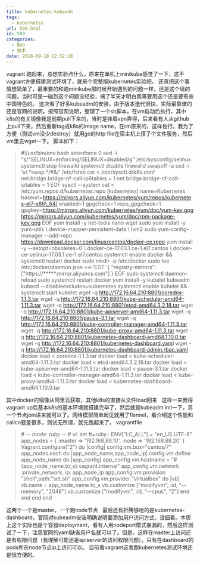 ```yaml
---
title: kubernetes-kubeadm
tags:
  - kubernetes
url: 509.html
id: 509
categories:
  - Bob
  - 技术
date: 2018-09-18 12:52:28
---
```


vagrant 跑起来，总想实验点什么，原来在单机上minikube感觉了一下，这不vagrant方便搭建测试环境了，就来个完整版kubernetes实验吧。 还真把这个事情想简单了，最重要的和跑minikube那时候开始遇到的问题一样，还是这个墙的问题，当时可是一碰到这个问题没经验，搞了半天才明白我等要用这个还是要有些中国特色的。 这次看了好多kubeadm的安装，由于版本迭代很快，实际最靠谱的还是官网的说明，按照官网说明，整理了一个sh脚本，在vm启动后执行，其中k8s的有关镜像我是前期pull下来的，当时是挂着vpn弄得，后来看有人从github上pull下来，然后重新tag成k8s的image name，在rm原来的，这样也行。我为了方便（测试vm没少destroy）就用go的http file在宿主机上搭了个文件服务，然后vm里去wget一下。 脚本如下：

> #!/usr/bin/env bash setenforce 0 sed -i "s/^SELINUX=enforcing/SELINUX=disabled/g" /etc/sysconfig/selinux systemctl stop firewalld systemctl disable firewalld swapoff -a sed -i 's/.\*swap.\*/#&/' /etc/fstab cat <<EOF > /etc/sysctl.d/k8s.conf net.bridge.bridge-nf-call-ip6tables = 1 net.bridge.bridge-nf-call-iptables = 1 EOF sysctl --system cat <<EOF > /etc/yum.repos.d/kubernetes.repo \[kubernetes\] name=Kubernetes baseurl=https://mirrors.aliyun.com/kubernetes/yum/repos/kubernetes-el7-x86\_64/ enabled=1 gpgcheck=1 repo\_gpgcheck=1 gpgkey=https://mirrors.aliyun.com/kubernetes/yum/doc/yum-key.gpg https://mirrors.aliyun.com/kubernetes/yum/doc/rpm-package-key.gpg EOF yum install -y net-tools nano wget sudo yum install -y yum-utils \ device-mapper-persistent-data \ lvm2 sudo yum-config-manager --add-repo https://download.docker.com/linux/centos/docker-ce.repo yum install -y --setopt=obsoletes=0 \ docker-ce-17.03.1.ce-1.el7.centos \ docker-ce-selinux-17.03.1.ce-1.el7.centos systemctl enable docker && systemctl restart docker sudo mkdir -p /etc/docker sudo tee /etc/docker/daemon.json <<-'EOF' { "registry-mirrors": \["https://*****.mirror.aliyuncs.com"\] } EOF sudo systemctl daemon-reload sudo systemctl restart docker yum install -y kubelet kubeadm kubectl --disableexcludes=kubernetes systemctl enable kubelet && systemctl start kubelet wget -q http://172.16.64.210:8801/coredns-1.1.3.tar wget -q http://172.16.64.210:8801/kube-scheduler-amd64-1.11.3.tar wget -q http://172.16.64.210:8801/etcd-amd64.3.2.18.tar wget -q http://172.16.64.210:8801/kube-apiserver-amd64-1.11.3.tar wget -q http://172.16.64.210:8801/pause-3.1.tar wget -q http://172.16.64.210:8801/kube-controller-manager-amd64-1.11.3.tar wget -q http://172.16.64.210:8801/kube-proxy-amd64-1.11.3.tar wget -q http://172.16.64.210:8801/kubernetes-dashboard-amd64.1.10.0.tar wget -q http://172.16.64.210:8801/kubernetes-dashboard.yaml wget -q http://172.16.64.210:8801/kubernetes-dashboard-admin.rbac.yaml docker load < coredns-1.1.3.tar docker load < kube-scheduler-amd64-1.11.3.tar docker load < etcd-amd64.3.2.18.tar docker load < kube-apiserver-amd64-1.11.3.tar docker load < pause-3.1.tar docker load < kube-controller-manager-amd64-1.11.3.tar docker load < kube-proxy-amd64-1.11.3.tar docker load < kubernetes-dashboard-amd64.1.10.0.tar

其中docker的镜像从阿里云获取，其他k8s的直接从文件load回来   这样一来我得vagrant up后基本k8s的基本环境就搭建完毕了，然后就是kubeadm init一下，另一个节点join进来就可以了。网络模型简单起见就用了flannel，看介绍这个性能和calico要差很多，测试无所谓，就先跑起来了。 vagrantfile

> \# -*- mode: ruby -*- # vi: set ft=ruby : ENV\["LC\_ALL"\] = "en\_US.UTF-8" app\_nodes = { :master => '192.168.88.10', :node => '192.168.88.20' } Vagrant.configure("2") do |config| config.vm.box="centos/7" app\_nodes.each do |app\_node\_name,app\_node\_ip| config.vm.define app\_node\_name do |app\_config| app\_config.vm.hostname = "#{app\_node\_name.to\_s}.vagrant.internal" app\_config.vm.network :private\_network, ip: app\_node\_ip app\_config.vm.provision "shell",path:"set.sh" app\_config.vm.provider "virtualbox" do |vb| vb.name = app\_node\_name.to\_s vb.customize \["modifyvm", :id, "--memory", "2048"\] vb.customize \["modifyvm", :id, "--cpus", "2"\] end end end end

这两个一个是master，一个跑node节点   最后还有折腾够呛的是kubernetes-dashboard，官网对kubeadm安装明确说明要添加用户访问方式，没细看。本质上这个实际也是个容器deployment，看有人用nodeport模式暴漏的，然后这样测试了一下，注意官网的yaml缺省用户名就可以了。但是，这样在master上访问还是有权限问题（我理解可能还是apiserver的访问权限问题），只有在dashboard的pods所在node节点ip上访问可以。 目前看vagrant这套跑kubernetes测试环境还是很方便的。